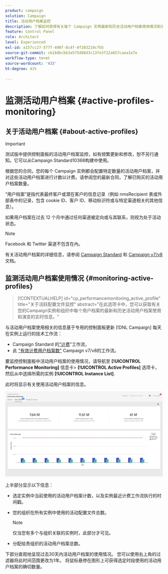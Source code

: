 ```yaml
---
product: campaign
solution: Campaign
title: 活动用户档案监控
description: 了解如何获得有关每个 Campaign 实例最新和历史活动用户档案使用情况和演变的实时信息。
feature: Control Panel
role: Architect
level: Experienced
exl-id: a157cc27-577f-490f-8c4f-0f203219cfb5
source-git-commit: cb18dbcbb3a575d88d3c13fe3f22a657caea1e7e
workflow-type: tm+mt
source-wordcount: '433'
ht-degree: 41%

---
```


# 监测活动用户档案 {#active-profiles-monitoring}

## 关于活动用户档案 {#about-active-profiles}

>[!IMPORTANT]
>
>测试版中提供控制面板的活动用户档案监控，如有频繁更新和修改，恕不另行通知。它可以从Campaign Standard10368构建中使用。

根据您的合同，您的每个 Campaign 实例都会配置特定数量的活动用户档案，并对这些活动用户档案进行计数以计费。请参阅您的最新合同，了解已购买的活动用户档案数量。

“用户档案”是指代表最终客户或潜在客户的信息记录（例如 nmsRecipient 表或外部表中的记录，包含 cookie ID、客户 ID、移动标识符或与特定渠道相关的其他信息）。

如果用户档案在过去 12 个月中通过任何渠道被定向或与其联系，则视为处于活动状态。

>[!NOTE]
>
>Facebook 和 Twitter 渠道不包含在內。

有关活动用户档案的详细信息，请参阅 [Campaign Standard](https://experienceleague.adobe.com/docs/campaign-standard/using/profiles-and-audiences/managing-profiles/active-profiles.html) 和 [Campaign v7/v8](https://experienceleague.adobe.com/docs/campaign-classic/using/getting-started/profile-management/about-profiles.html#active-profiles) 文档。

## 监测活动用户档案使用情况 {#monitoring-active-profiles}

>[!CONTEXTUALHELP]
>id="cp_performancemonitoring_active_profile"
>title="关于活跃配置文件监控"
>abstract="在此选项卡中，您可以获取有关您的Campaign实例和组织中每个用户档案的最新和历史活动用户档案使用和演变的实时信息。"

与活动用户档案使用相关的信息基于专用的控制面板更新 [!DNL Campaign] 每天在实例上运行的技术工作流：
* Campaign Standard 的[“计费](https://experienceleague.adobe.com/docs/campaign-standard/using/administrating/application-settings/technical-workflows.html?lang=zh-Hans)”工作流，
* 此 [&quot;有效计费用户档案数&quot;](https://experienceleague.adobe.com/docs/campaign-classic/using/automating-with-workflows/advanced-management/about-technical-workflows.html?lang=zh-Hans) Campaign v7/v8的工作流。


要监控控制面板中活动用户档案的使用情况，请导航至 **[!UICONTROL Performance Monitoring]** 信息卡> **[!UICONTROL Active Profiles]** 选项卡，然后从中选择所需的实例 **[!UICONTROL Instance List]**.

此时将显示有关使用活动用户档案的信息。

![](assets/active-profiles-graph.png)

上半部分显示以下信息：

* 选定实例中当前使用的活动用户档案计数，以及实例最近计费工作流执行的时间戳。

* 您的组织在所有实例中使用的活动配置文件总数。

  >[!NOTE]
  >
  >仅当您有多个与组织关联的实例时，此部分才可见。

* 分配给贵组织的活动用户档案总数。

下部分直观地呈现过去30天内活动用户档案的使用情况。 您可以使用右上角的过滤器将此时间范围更改为1年。 将鼠标悬停在图形上可获得选定时段使用的活动用户档案的确切数量。
